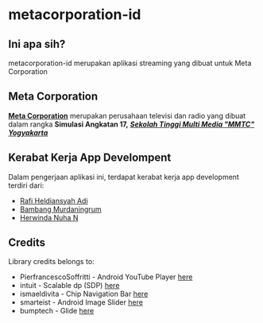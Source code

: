 # metacorporation-id

## Ini apa sih?
metacorporation-id merupakan aplikasi streaming yang dibuat untuk Meta Corporation

## Meta Corporation
[**Meta Corporation**](https://metacorporation.id) merupakan perusahaan televisi dan radio yang dibuat dalam rangka **Simulasi Angkatan 17,** [_**Sekolah Tinggi Multi Media "MMTC" Yogyakarta**_](https://mmtc.ac.id)

## Kerabat Kerja App Develompent
Dalam pengerjaan aplikasi ini, terdapat kerabat kerja app development terdiri dari:
* [Rafi Heldiansyah Adi](https://github.com/rafihadi04) 
* [Bambang Murdaningrum](https://github.com/Hyman99)
* [Herwinda Nuha N](https://github.com/herwindanuha)

## Credits
Library credits belongs to:
* PierfrancescoSoffritti - Android YouTube Player [here](https://github.com/PierfrancescoSoffritti/Android-YouTube-Player)
* intuit - Scalable dp (SDP) [here](https://github.com/intuit/sdp)
* ismaeldivita - Chip Navigation Bar [here](https://github.com/ismaeldivita/chip-navigation-bar)
* smarteist - Android Image Slider [here](https://github.com/smarteist/Android-Image-Slider)
* bumptech - Glide [here](https://github.com/bumptech/glide)